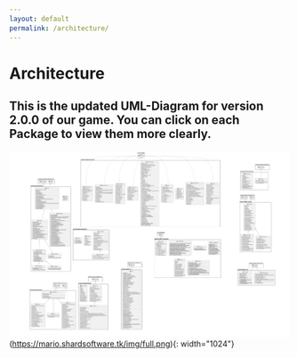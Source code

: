 ```yaml
---
layout: default
permalink: /architecture/
---
```



# Architecture
## This is the updated UML-Diagram for version 2.0.0 of our game. You can click on each Package to view them more clearly.

![UML Diagram](img/full.png)(https://mario.shardsoftware.tk/img/full.png){: width="1024"}